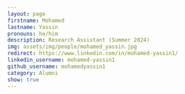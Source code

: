 ```yaml
---
layout: page
firstname: Mohamed
lastname: Yassin
pronouns: he/him
description: Research Assistant (Summer 2024)
img: assets/img/people/mohamed_yassin.jpg
redirect: https://www.linkedin.com/in/mohamed-yassin1/
linkedin_username: mohamed-yassin1
github_username: mohamedyassin1
category: Alumni
show: true
---
```

